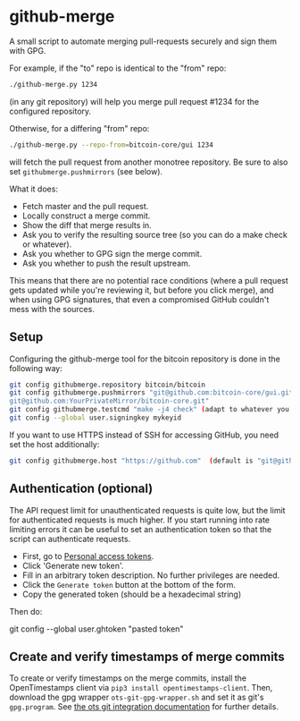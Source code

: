 # github-merge

A small script to automate merging pull-requests securely and sign them with GPG.

For example, if the "to" repo is identical to the "from" repo:

```bash
./github-merge.py 1234
```

(in any git repository) will help you merge pull request #1234 for the configured repository.

Otherwise, for a differing "from" repo:

```bash
./github-merge.py --repo-from=bitcoin-core/gui 1234
```

will fetch the pull request from another monotree repository. Be sure to also set `githubmerge.pushmirrors` (see below).

What it does:

* Fetch master and the pull request.
* Locally construct a merge commit.
* Show the diff that merge results in.
* Ask you to verify the resulting source tree (so you can do a make check or whatever).
* Ask you whether to GPG sign the merge commit.
* Ask you whether to push the result upstream.

This means that there are no potential race conditions (where a
pull request gets updated while you're reviewing it, but before you click
merge), and when using GPG signatures, that even a compromised GitHub
couldn't mess with the sources.

## Setup

Configuring the github-merge tool for the bitcoin repository is done in the following way:

```bash
git config githubmerge.repository bitcoin/bitcoin
git config githubmerge.pushmirrors "git@github.com:bitcoin-core/gui.git,
git@github.com:YourPrivateMirror/bitcoin-core.git"
git config githubmerge.testcmd "make -j4 check" (adapt to whatever you want to use for testing)
git config --global user.signingkey mykeyid
```

If you want to use HTTPS instead of SSH for accessing GitHub, you need set the host additionally:

```bash
git config githubmerge.host "https://github.com"  (default is "git@github.com", which implies SSH)
```

## Authentication (optional)

The API request limit for unauthenticated requests is quite low, but the
limit for authenticated requests is much higher. If you start running
into rate limiting errors it can be useful to set an authentication token
so that the script can authenticate requests.

* First, go to [Personal access tokens](https://github.com/settings/tokens).
* Click 'Generate new token'.
* Fill in an arbitrary token description. No further privileges are needed.
* Click the `Generate token` button at the bottom of the form.
* Copy the generated token (should be a hexadecimal string)

Then do:

git config --global user.ghtoken "pasted token"

## Create and verify timestamps of merge commits

To create or verify timestamps on the merge commits, install the OpenTimestamps
client via `pip3 install opentimestamps-client`. Then, download the gpg wrapper
`ots-git-gpg-wrapper.sh` and set it as git's `gpg.program`. See
[the ots git integration documentation](https://github.com/opentimestamps/opentimestamps-client/blob/master/doc/git-integration.md#usage)
for further details.
